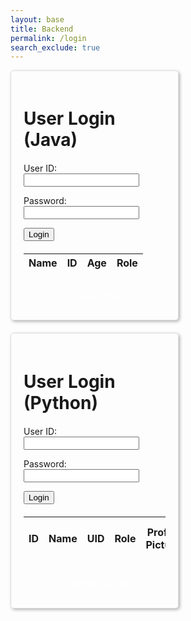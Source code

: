 ```yaml
---
layout: base
title: Backend
permalink: /login
search_exclude: true
---
```

<style>
.login-container {
   display: flex;
   justify-content: space-between;
   flex-wrap: wrap;  /* allows the cards to wrap onto the next line if the screen is too small */
}


.login-card {
   margin-top: 0;  /* remove the top margin */
   width: 45%;
   border: 1px solid #ddd;
   border-radius: 5px;
   padding: 20px;
   box-shadow: 2px 2px 5px rgba(0,0,0,0.3);
   margin-bottom: 20px;
   overflow-x: auto; /* Enable horizontal scrolling */
}


.login-card h1 {
   margin-bottom: 20px;
}


.login-card table {
   width: 100%;
   margin-top: 20px;
}


.details-button {
   display: block;
   width: 100%;
   padding: 10px;
   margin-top: 20px;
   background-color: #007BFxF;
   color: white;
   border: none;
   border-radius: 5px;
   cursor: pointer;
   text-align: center;  /* center the text */
}


.details-button:hover {
   background-color: #0056b3;
}
</style>




<div class="login-container">


<!-- Java Login Form -->
<div class="login-card">
   <h1 id="javaTitle"> User Login (Java)</h1>
   <form id="javaForm" action="javascript:javaLogin()">
       <p><label>
           User ID:
           <input type="text" name="uid" id="uid" required>
       </label></p>
       <p><label>
           Password:
           <input type="password" name="password" id="password" required>
       </label></p>
       <p>
           <button>Login</button>
       </p>
       <p id="java-message" style="color: red;"></p>
   </form>
   <!-- Data Table Layout -->
   <table id="javaTable">
       <thead>
       <tr>
           <th>Name</th>
           <th>ID</th>
           <th>Age</th>
           <th>Role</th>
       </tr>
       </thead>
       <tbody id="javaResult">
           <!-- javascript generated data -->
       </tbody>
   </table>
   <a href="{{site.baseurl}}/javaUI" id="javaButton" class="details-button">Java Details</a>
</div>


<!-- Python Login Form -->
<div class="login-card">
   <h1 id="pythonTitle">User Login (Python)</h1>
   <form id="pythonForm" action="javascript:pythonLogin()">
       <p><label>
           User ID:
           <input type="text" name="python-uid" id="python-uid" required>
       </label></p>
       <p><label>
           Password:
           <input type="password" name="python-password" id="python-password" required>
       </label></p>
       <p>
           <button>Login</button>
       </p>
       <p id="python-message" style="color: red;"></p>
   </form>
   <table id="pythonTable">
       <thead>
       <tr>
          <th>ID</th>
               <th>Name</th>
               <th>UID</th>
               <th>Role</th>
               <th>Profile Picture</th>
               <th>KASM Server Needed</th>
               <th>Classes</th>
                </tr>
       </thead>
       <tbody id="pythonResult">
           <!-- javascript generated data -->
       </tbody>
   </table>
   <a href="#" id="pythonButton" class="details-button">Python Details</a>
</div>






<script type="module">
   import { login, javaURI, pythonURI, fetchOptions } from '{{site.baseurl}}/assets/js/api/config.js';


 window.javaLogin = function() {
   const options = {};
   options.URL = javaURI + '/authenticate';
   options.callback = javaDatabase;
   options.message = "java-message";
   options.method = "POST";
   options.cache = "no-cache";
   options.body = {
       email: document.getElementById("uid").value,
       password: document.getElementById("password").value,
   };
   login(options);
}


// Method to fetch and display data for Java
function javaDatabase() {
   const URL = javaURI + '/api/person';
   const loginForm = document.getElementById('javaForm');
   const dataTable = document.getElementById('javaTable');
   const dataButton = document.getElementById('javaButton');
   const resultContainer = document.getElementById("javaResult");
   resultContainer.innerHTML = '';


   fetch(URL, fetchOptions)
       .then(response => {
           if (response.status !== 200) {
               loginForm.style.display = 'block';
               dataTable.style.display = 'none';
               dataButton.style.display = 'none';


               const errorMsg = "Spring server response: " + response.status;
               console.log(errorMsg);
               const tr = document.createElement("tr");
               const td = document.createElement("td");
               td.innerHTML = errorMsg;
               tr.appendChild(td);
               resultContainer.appendChild(tr);
               return;
           }


           loginForm.style.display = 'none';
           dataTable.style.display = 'block';
           dataButton.style.display = 'block';


           response.json().then(data => {
               const tr = document.createElement("tr");
               const name = document.createElement("td");
               const id = document.createElement("td");
               const age = document.createElement("td");
               const roles = document.createElement("td");
               name.innerHTML = data.name;
               id.innerHTML = data.email;
               age.innerHTML = data.age;
               roles.innerHTML = data.roles.map(role => role.name).join(', ');
               tr.appendChild(name);
               tr.appendChild(id);
               tr.appendChild(age);
               tr.appendChild(roles);
               resultContainer.appendChild(tr);
           })
       })
       .catch(err => {
           loginForm.style.display = 'block';
           dataTable.style.display = 'none';
           dataButton.style.display = 'none';


           console.error("Network error: " + err);
           const tr = document.createElement("tr");
           const td = document.createElement("td");
           td.innerHTML = err + ": " + URL;
           tr.appendChild(td);
           resultContainer.appendChild(tr);
       });
}


// Method to login user for Python
window.pythonLogin = function() {
   const options = {};
   options.URL = pythonURI + '/api/authenticate';
   options.callback = pythonDatabase;
   options.message = "python-message";
   options.method = "POST";
   options.cache = "no-cache";
   options.body = {
       uid: document.getElementById("python-uid").value,
       password: document.getElementById("python-password").value,
   };
   login(options);
}


// Method to fetch and display data for Python
function pythonDatabase() {
   const URL = pythonURI + '/api/id';
   const loginForm = document.getElementById('pythonForm');
   const dataTable = document.getElementById('pythonTable');
   const dataButton = document.getElementById('pythonButton');
   const resultContainer = document.getElementById("pythonResult");
   resultContainer.innerHTML = '';


   fetch(URL, fetchOptions)
       .then(response => {
           if (response.status !== 200) {
               loginForm.style.display = 'block';
               dataTable.style.display = 'none';
               dataButton.style.display = 'none';


               const errorMsg = "Flask server response: " + response.status;
               console.log(errorMsg);
               const tr = document.createElement("tr");
               const td = document.createElement("td");
               td.innerHTML = errorMsg;
               tr.appendChild(td);
               resultContainer.appendChild(tr);
               return;
           }


           loginForm.style.display = 'none';
           dataTable.style.display = 'block';
           dataButton.style.display = 'block';


           response.json().then(data => {
               resultContainer.appendChild(displayRow(data));
           })
       })
       .catch(err => {
           loginForm.style.display = 'block';
           dataTable.style.display = 'none';
           dataButton.style.display = 'none';


           console.error("Network error: " + err);
           const tr = document.createElement("tr");
           const td = document.createElement("td");
           td.innerHTML = err + ": " + URL;
           tr.appendChild(td);
           resultContainer.appendChild(tr);
       });
}


// Function to display data row
function displayRow(row) {
   const tr = document.createElement("tr");
   const idCell = document.createElement("td");
   const nameCell = document.createElement("td");
   const uidCell = document.createElement("td");
   const roleCell = document.createElement("td");
   const profileCell = document.createElement("td");
   const kasmCell = document.createElement("td");
   const classesCell = document.createElement("td");


   idCell.innerHTML = ""; // Add appropriate data for "D" column
   nameCell.innerHTML = row.name;
   uidCell.innerHTML = row.uid;
   roleCell.innerHTML = row.role;
   profileCell.innerHTML = row.pfp; // Add appropriate data for "Profile Picture" column
   kasmCell.innerHTML = row.kasm_server_needed; // Add appropriate data for "KASM Server Needed" column
   classesCell.innerHTML = ""; // Add appropriate data for "Classes" column


   tr.appendChild(idCell);
   tr.appendChild(nameCell);
   tr.appendChild(uidCell);
   tr.appendChild(roleCell);
   tr.appendChild(profileCell);
   tr.appendChild(kasmCell);
   tr.appendChild(classesCell);


   return tr;
}


// Call relevant database functions on page load
window.onload = function() {
   javaDatabase();
   pythonDatabase();
};
</script>



